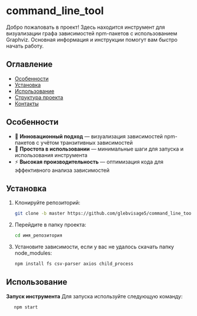 # command_line_tool

Добро пожаловать в проект! Здесь находится инструмент для визуализации графа зависимостей npm-пакетов с использованием Graphviz. Основная информация и инструкции помогут вам быстро начать работу.

## Оглавление

- [Особенности](#особенности)
- [Установка](#установка)
- [Использование](#использование)
- [Структура проекта](#структура-проекта)
- [Контакты](#контакты)

## Особенности

- 🚀 **Инновационный подход** — визуализация зависимостей npm-пакетов с учётом транзитивных зависимостей
- 🔧 **Простота в использовании** — минимальные шаги для запуска и использования инструмента
- ⚡ **Высокая производительность** — оптимизация кода для эффективного анализа зависимостей

## Установка

1. Клонируйте репозиторий:
   ```bash
   git clone -b master https://github.com/glebvisage5/command_line_tool.git
2. Перейдите в папку проекта:
   ```bash
   cd имя_репозитория
3. Установите зависимости, если у вас не удалось скачать папку node_modules:
   ```bash
   npm install fs csv-parser axios child_process

## Использование

**Запуск инструмента**
Для запуска используйте следующую команду:
```bash
   npm start

